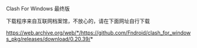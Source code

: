 Clash For Windows 最终版

下载程序来自互联网档案馆，不放心的，请在下面网址自行下载

https://web.archive.org/web/*/https://github.com/Fndroid/clash_for_windows_pkg/releases/download/0.20.39/*
